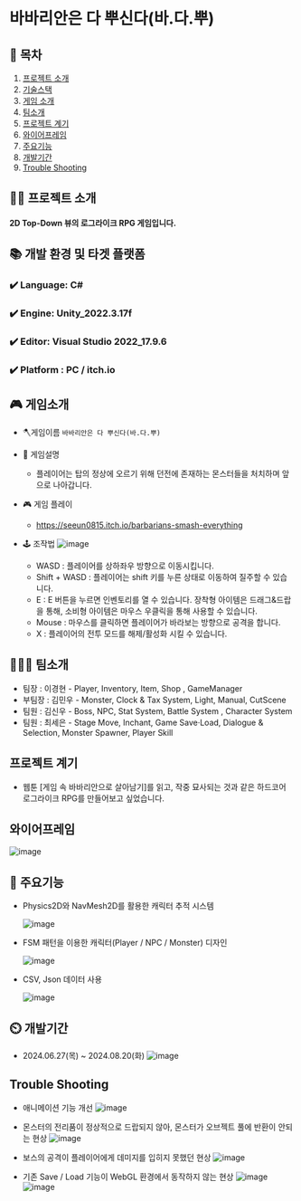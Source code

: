# 바바리안은 다 뿌신다(바.다.뿌)


## 📖 목차
1. [프로젝트 소개](#프로젝트-소개)
2. [기술스택](#기술스택)
3. [게임 소개](#게임-소개)
4. [팀소개](#팀소개)
5. [프로젝트 계기](#프로젝트-계기)
6. [와이어프레임](#와이어프레임)
7. [주요기능](#주요기능)
8. [개발기간](#개발기간)
9. [Trouble Shooting](#trouble-shooting)
    
## 👨‍🏫 프로젝트 소개
<h4>2D Top-Down 뷰의 로그라이크 RPG 게임입니다. 
   
## 📚️ 개발 환경 및 타겟 플랫폼

### ✔️ Language: C#
### ✔️ Engine: Unity_2022.3.17f
### ✔️ Editor: Visual Studio 2022_17.9.6
### ✔️ Platform : PC / itch.io

## 🎮 게임소개
- 🪓게임이름 
   <b2> `바바리안은 다 뿌신다(바.다.뿌)`
 
- 📎 게임설명
  - 플레이어는 탑의 정상에 오르기 위해 던전에 존재하는 몬스터들을 처치하며 앞으로 나아갑니다. 

- 🎮 게임 플레이
  - https://seeun0815.itch.io/barbarians-smash-everything

- 🕹️ 조작법
![image](https://github.com/user-attachments/assets/9fbb53fe-d9e6-4fe1-8d72-495f8fbb5e32)

  - WASD : 플레이어를 상하좌우 방향으로 이동시킵니다.
  - Shift + WASD : 플레이어는 shift 키를 누른 상태로 이동하여 질주할 수 있습니다. 
  - E : E 버튼을 누르면 인벤토리를 열 수 있습니다. 장착형 아이템은 드래그&드랍을 통해, 소비형 아이템은 마우스 우클릭을 통해 사용할 수 있습니다.
  - Mouse : 마우스를 클릭하면 플레이어가 바라보는 방향으로 공격을 합니다. 
  - X : 플레이어의 전투 모드를 해제/활성화 시킬 수 있습니다.


## 👨‍👨‍👦 팀소개
- 팀장 : 이경현 - Player, Inventory, Item, Shop , GameManager
- 부팀장 : 김민우 - Monster, Clock & Tax System, Light, Manual, CutScene
- 팀원 : 김신우 - Boss, NPC, Stat System, Battle System , Character System
- 팀원 : 최세은 - Stage Move, Inchant, Game Save·Load, Dialogue & Selection, Monster Spawner, Player Skill 


## 프로젝트 계기
- 웹툰 [게임 속 바바리안으로 살아남기]를 읽고, 작중 묘사되는 것과 같은 하드코어 로그라이크 RPG를 만들어보고 싶었습니다.

## 와이어프레임
![image](https://github.com/user-attachments/assets/f81eed1b-6151-4aec-96a9-c1bf493f0b38)


## 💜 주요기능

- Physics2D와 NavMesh2D를 활용한 캐릭터 추적 시스템


     ![image](https://github.com/user-attachments/assets/a7e0db5b-4422-4fdb-af43-ed07a9ee6def)

- FSM 패턴을 이용한 캐릭터(Player / NPC / Monster) 디자인

     ![image](https://github.com/user-attachments/assets/b247cedd-055f-41df-ac01-b9f31ef23df0)



- CSV, Json 데이터 사용

     ![image](https://github.com/user-attachments/assets/509d9360-c8f6-47f1-84e6-7b03079fe4c3)




## ⏲️ 개발기간
- 2024.06.27(목) ~ 2024.08.20(화)
 ![image](https://github.com/user-attachments/assets/77f4f9c2-d7c7-46a5-b25c-a6fd4f99c7cb)





## Trouble Shooting
- 애니메이션 기능 개선
![image](https://github.com/user-attachments/assets/af02afb8-7b7f-4c58-a7e5-b1e3cf9e0755)


- 몬스터의 전리품이 정상적으로 드랍되지 않아, 몬스터가 오브젝트 풀에 반환이 안되는 현상
![image](https://github.com/user-attachments/assets/92615ed5-e2bf-4b28-b87d-02d9bcd31450)


- 보스의 공격이 플레이어에게 데미지를 입히지 못했던 현상
![image](https://github.com/user-attachments/assets/1a705315-921d-47e2-9baf-bb70b30403b4)


- 기존 Save / Load 기능이 WebGL 환경에서 동작하지 않는 현상
![image](https://github.com/user-attachments/assets/b1eff55e-c4bf-4ee4-9145-c6bdc1a395de)
![image](https://github.com/user-attachments/assets/0d2814ef-1df4-45b1-86d3-abf92d57b731)



